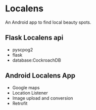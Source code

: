 # Localens

An Android app to find local beauty spots.

## Flask Localens api  
- pyscpog2
- flask
- database:CockroachDB

## Android Localens App
- Google maps 
- Location Listener
- Image upload and conversion
- Retrofit